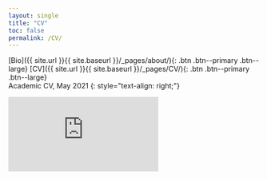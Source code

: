 ```yaml
---
layout: single
title: "CV"
toc: false
permalink: /CV/
---
```

[Bio]({{ site.url }}{{ site.baseurl }}/_pages/about/){: .btn .btn--primary .btn--large} [CV]({{ site.url }}{{ site.baseurl }}/_pages/CV/){: .btn .btn--primary .btn--large}
<br>
Academic CV, May 2021 {: style="text-align: right;"}

<embed src="https://regionary.github.io/assets/Curriculum Vitae.pdf.pdf" type="application/pdf" />
